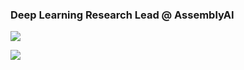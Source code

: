 ### Deep Learning Research Lead @ AssemblyAI
 

[![](https://github-readme-stats.vercel.app/api?username=deepconsc&count_private=true)](https://github.com/deepconsc)  
  
  [![](https://github-readme-stats.vercel.app/api/top-langs/?username=deepconsc&count_private=true&layout=compact)](https://github.com/deepconsc)
